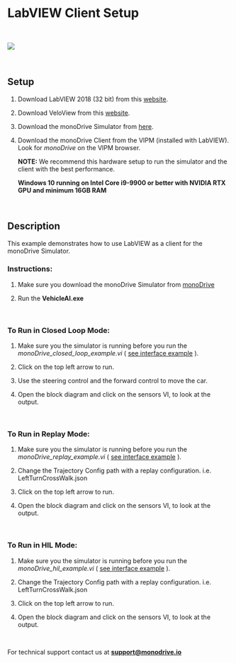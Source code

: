 # LabVIEW Client Setup

<p>&nbsp;</p>
<p class="img_container">
<img class="wide_img" src="https://github.com/monoDriveIO/client/raw/master/docs/LV_client/closed_loop_FP.jpg" />
</p>
<p>&nbsp;</p>


## Setup

1. Download LabVIEW 2018 (32 bit) from this [website](http://www.ni.com/download/labview-development-system-2018/7406/en/).

2. Download VeloView from this [website](https://www.paraview.org/download/).

3. Download the monoDrive Simulator from [here](https://www.monodrive.io/register).

4. Download the monoDrive Client from the VIPM (installed with LabVIEW). Look for *monoDrive* on the VIPM browser.


    **NOTE:**
    We recommend this hardware setup to run the simulator and the client with the best performance.  

    **Windows 10 running on Intel Core i9-9900 or better with NVIDIA RTX GPU and minimum 16GB RAM**

<p>&nbsp;</p>


## Description 

This example demonstrates how to use LabVIEW as a client for the monoDrive Simulator.

### Instructions:

1. Make sure you download the monoDrive Simulator from [monoDrive](https://www.monodrive.io/register)

2. Run the **VehicleAI.exe**
<p>&nbsp;</p>


### To Run in Closed Loop Mode:

1. Make sure you the simulator is running before you run the *monoDrive_closed_loop_example.vi* ( [see interface example](LV_client/monoDrive_Simulator_Interface_Example.md) ). 

2. Click on the top left arrow to run.

3. Use the steering control and the forward control to move the car.

4. Open the block diagram and click on the sensors VI, to look at the output.
<p>&nbsp;</p>



### To Run in Replay Mode:

1. Make sure you the simulator is running before you run the *monoDrive_replay_example.vi* ( [see interface example](LV_client/monoDrive_Simulator_Interface_Example.md) ). 

2. Change the Trajectory Config path with a replay configuration. i.e. LeftTurnCrossWalk.json 

3. Click on the top left arrow to run.

4. Open the block diagram and click on the sensors VI, to look at the output.
<p>&nbsp;</p>



### To Run in HIL Mode:

1. Make sure you the simulator is running before you run the *monoDrive_hil_example.vi* ( [see interface example](LV_client/monoDrive_Simulator_Interface_Example.md) ). 

2. Change the Trajectory Config path with a replay configuration. i.e. LeftTurnCrossWalk.json

3. Click on the top left arrow to run.

4. Open the block diagram and click on the sensors VI, to look at the output.

<p>&nbsp;</p>


For technical support contact us at <b>support@monodrive.io</b>
<p>&nbsp;</p>
